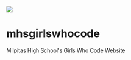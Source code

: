 <img src="https://cdn.glitch.com/ba7e9136-d252-459d-8fd7-241dc194cc93%2Fezgif.com-video-to-gif%20(1).gif?v=1580452874152"/>

# mhsgirlswhocode

Milpitas High School's Girls Who Code Website
